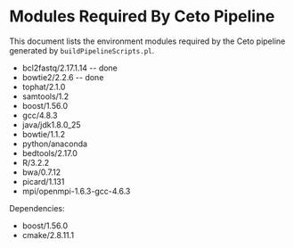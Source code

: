 # Modules Required By Ceto Pipeline

This document lists the environment modules required by the Ceto pipeline
generated by `buildPipelineScripts.pl`.

- bcl2fastq/2.17.1.14			-- done
- bowtie2/2.2.6				-- done
- tophat/2.1.0
- samtools/1.2
- boost/1.56.0
- gcc/4.8.3
- java/jdk1.8.0_25
- bowtie/1.1.2
- python/anaconda
- bedtools/2.17.0
- R/3.2.2
- bwa/0.7.12
- picard/1.131
- mpi/openmpi-1.6.3-gcc-4.6.3

Dependencies:
- boost/1.56.0
- cmake/2.8.11.1


